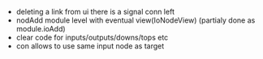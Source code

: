 - deleting a link from ui there is a signal conn left 
- nodAdd module level with eventual view(IoNodeView) (partialy done as module.ioAdd)
- clear code for inputs/outputs/downs/tops etc
- con allows to use same input node as target